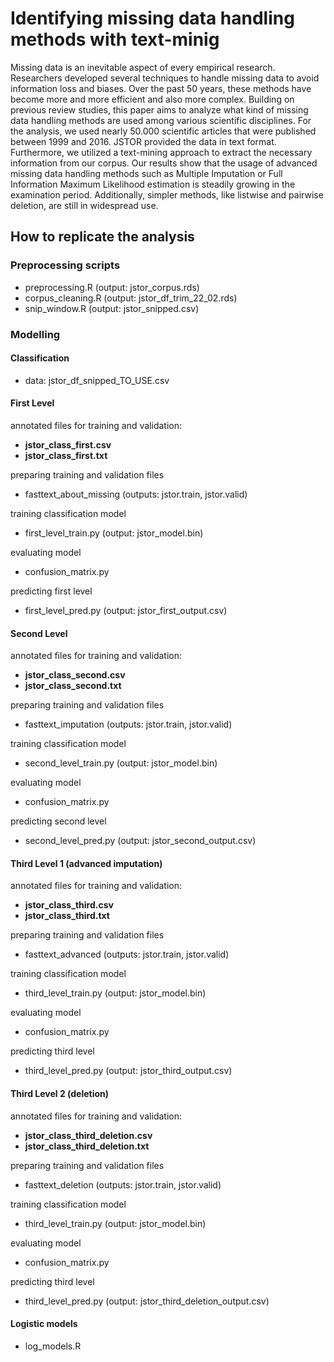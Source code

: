 # Identifying missing data handling methods with text-minig
Missing data is an inevitable aspect of every empirical research. Researchers developed several techniques to handle missing data to avoid information loss and biases. Over the past 50 years, these methods have become more and more efficient and also more complex. Building on previous review studies, this paper aims to analyze what kind of missing data handling methods are used among various scientific disciplines. For the analysis, we used nearly 50.000 scientific articles that were published between 1999 and 2016. JSTOR provided the data in text format. Furthermore, we utilized a text-mining approach to extract the necessary information from our corpus. Our results show that the usage of advanced missing data handling methods such as Multiple Imputation or Full Information Maximum Likelihood estimation is steadily growing in the examination period. Additionally, simpler methods, like listwise and pairwise deletion, are still in widespread use.

## How to replicate the analysis

### Preprocessing scripts
- preprocessing.R (output: jstor\_corpus.rds)
- corpus_cleaning.R (output: jstor\_df\_trim\_22\_02.rds)
- snip_window.R (output: jstor\_snipped.csv)

### Modelling
#### Classification
- data: jstor\_df\_snipped\_TO\_USE.csv
#### __First Level__
annotated files for training and validation: 
- __jstor\_class\_first.csv__
- __jstor\_class\_first.txt__

preparing training and validation files
- fasttext_about\_missing (outputs: jstor.train, jstor.valid)

training classification model
- first\_level\_train.py (output: jstor_model.bin)

evaluating model
- confusion\_matrix.py

predicting first level
- first\_level\_pred.py (output: jstor_first_output.csv)


#### __Second Level__
annotated files for training and validation: 
- __jstor\_class\_second.csv__
- __jstor\_class\_second.txt__

preparing training and validation files
- fasttext_imputation (outputs: jstor.train, jstor.valid)

training classification model
- second\_level\_train.py (output: jstor_model.bin)

evaluating model
- confusion\_matrix.py

predicting second level
- second\_level\_pred.py (output: jstor_second_output.csv)

#### __Third Level 1 (advanced imputation)__
annotated files for training and validation: 
- __jstor\_class\_third.csv__
- __jstor\_class\_third.txt__

preparing training and validation files
- fasttext_advanced (outputs: jstor.train, jstor.valid)

training classification model
- third\_level\_train.py (output: jstor_model.bin)

evaluating model
- confusion\_matrix.py

predicting third level
- third\_level\_pred.py (output: jstor_third_output.csv)

#### __Third Level 2 (deletion)__
annotated files for training and validation: 
- __jstor\_class\_third\_deletion.csv__
- __jstor\_class\_third\_deletion.txt__

preparing training and validation files
- fasttext_deletion (outputs: jstor.train, jstor.valid)

training classification model
- third\_level\_train.py (output: jstor_model.bin)

evaluating model
- confusion\_matrix.py

predicting third level
- third\_level\_pred.py (output: jstor_third_deletion_output.csv)
#### Logistic models
- log\_models.R
